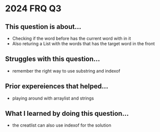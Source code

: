 # 2024 FRQ Q3

## This question is about...
- Checking if the word before has the current word with in it
- Also returing a List with the words that has the target word in the front

## Struggles with this question...
- remember the right way to use substring and indexof

## Prior expereiences that helped...
- playing around with arraylist and strings

## What I learned by doing this question...
- the creatlist can also use indexof for the solution
